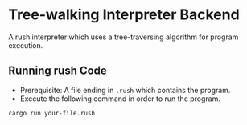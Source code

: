 # Tree-walking Interpreter Backend

A rush interpreter which uses a tree-traversing algorithm for program execution.

## Running rush Code

- Prerequisite: A file ending in `.rush` which contains the program.
- Execute the following command in order to run the program.

```bash
cargo run your-file.rush
```
